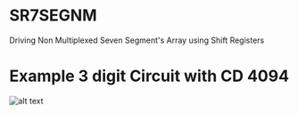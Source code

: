 # SR7SEGNM
Driving Non Multiplexed Seven Segment's Array using Shift Registers

# Example 3 digit Circuit with CD 4094

![alt text](https://raw.githubusercontent.com/abdul-rehman-2050/SR7SEGNM/master/circuit_diagram.png)

